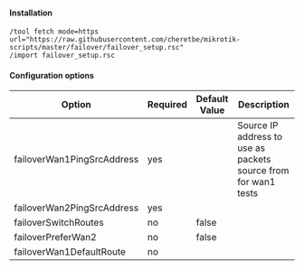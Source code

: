 #### Installation

```
/tool fetch mode=https url="https://raw.githubusercontent.com/cheretbe/mikrotik-scripts/master/failover/failover_setup.rsc"
/import failover_setup.rsc
```

#### Configuration options

| Option                     | Required  | Default<br>Value   | Description |
| -------------------------- | --------- | ------------------ | ----------- |
| failoverWan1PingSrcAddress | yes       |                    | Source IP address to use as packets<br>source from for wan1 tests |
| failoverWan2PingSrcAddress | yes       |                    |             |
| failoverSwitchRoutes       | no        | false              |             |
| failoverPreferWan2         | no        | false              |             |
| failoverWan1DefaultRoute   | no        |                    |             |
